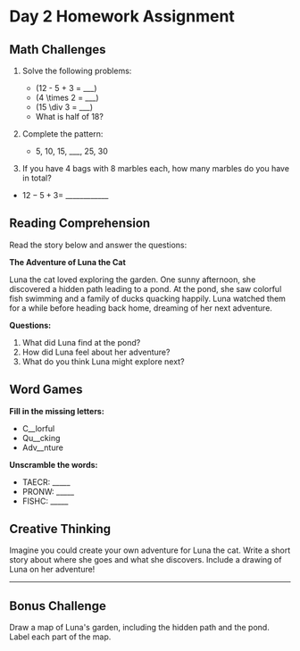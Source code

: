# Day 2 Homework Assignment

## Math Challenges

1. Solve the following problems:
   - \(12 - 5 + 3 = \_\_\_\)
   - \(4 \times 2 = \_\_\_\)
   - \(15 \div 3 = \_\_\_\)
   - What is half of 18?

2. Complete the pattern:
   - 5, 10, 15, \_\_\_, 25, 30

3. If you have 4 bags with 8 marbles each, how many marbles do you have in total?

- $12 - 5 + 3 =$ ____________

## Reading Comprehension

Read the story below and answer the questions:

**The Adventure of Luna the Cat**

Luna the cat loved exploring the garden. One sunny afternoon, she discovered a hidden path leading to a pond. At the pond, she saw colorful fish swimming and a family of ducks quacking happily. Luna watched them for a while before heading back home, dreaming of her next adventure.

**Questions:**
1. What did Luna find at the pond?
2. How did Luna feel about her adventure?
3. What do you think Luna might explore next?

## Word Games

**Fill in the missing letters:**

- C\_\_lorful
- Qu\_\_cking
- Adv\_\_nture

**Unscramble the words:**

- TAECR: \_\_\_\_\_
- PRONW: \_\_\_\_\_
- FISHC: \_\_\_\_\_

## Creative Thinking

Imagine you could create your own adventure for Luna the cat. Write a short story about where she goes and what she discovers. Include a drawing of Luna on her adventure!

---

## Bonus Challenge

Draw a map of Luna's garden, including the hidden path and the pond. Label each part of the map.